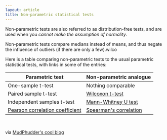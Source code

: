 ```yaml
---
layout: article
title: Non-parametric statistical tests
---
```


Non-parametric tests are also referred to as distribution-free tests, and are used when you *cannot make the assumption of normality*.

Non-parametric tests compare medians instead of means, and thus negate the influence of outliers (if there are only a few).wilco

Here is a table comparing non-parametric tests to the usual parametric statistical tests, with links in some of the entries:

| Parametric test 						|	Non-parametric analogue	|
|---|---|
| One-sample t-test 					| Nothing comparable			|
| Paired sample t-test 				| [Wilcoxon t-test](http://en.wikipedia.org/wiki/Wilcoxon_signed-rank_test)	|
| Independent samples t-test 	| [Mann-Whitney U test](http://en.wikipedia.org/wiki/Mann%E2%80%93Whitney_U_test) 		|
| [Pearson correlation coefficient](http://en.wikipedia.org/wiki/Pearson_product-moment_correlation_coefficient)	| [Spearman's correlation](http://en.wikipedia.org/wiki/Spearman%27s_rank_correlation_coefficient)	|

<br>

via [MudPhudder's cool blog](http://www.mudphudder.com/2009/01/non-parametric-statistical-tests/)
